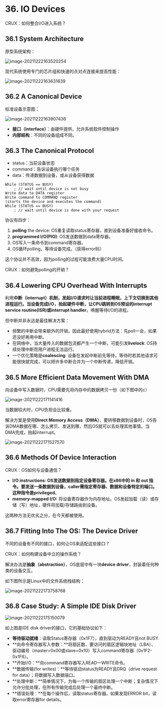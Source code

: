 # 36. IO Devices

CRUX：如何整合I/O进入系统？

## 36.1 System Architecture

原型系统架构：

![image-20211222163520254](../../.gitbook/assets/image-20211222163520254.png)

现代系统使用专门的芯片组和快速的点对点连接来提高性能：

![image-20211222163631639](../../.gitbook/assets/image-20211222163631639.png)

## 36.2 A Canonical Device

标准设备示意图：

![image-20211222163907436](../../.gitbook/assets/image-20211222163907436.png)

* **接口（interface）**：由硬件提供，允许系统软件控制操作
* **内部结构**：不同的设备组成不同。

## 36.3 The Canonical Protocol

* status：当前设备状态
* command：告诉设备执行哪个任务
* data：传递数据到设备，或从设备获得数据

```clike
While (STATUS == BUSY)
	; // wait until device is not busy
Write data to DATA register
Write command to COMMAND register
(starts the device and executes the command)
While (STATUS == BUSY)
	; // wait until device is done with your request
```

协议有四步：

1. **polling** the device: OS重复读取status寄存器，直到设备准备好接收命令。
2. **programmed I/O(PIO)**: OS发送数据到data寄存器。
3. OS写入一条命令到command寄存器。
4. OS循环polling，等待设备完成。（获得error码）

这个协议并不高效，因为polling的过程可能浪费大量CPU时间。

CRUX：如何避免polling的开销？

## 36.4 Lowering CPU Overhead With Interrupts

利用**中断（interrupt）机制，发起I/O请求时让当前进程睡眠，上下文切换到其他进程运行。当设备完成I/O，抬起硬件中断，让CPU跳转到OS预设的interrupt service routine(ISR)或interrupt handler**，唤醒等待I/O的进程。

但中断并非永远是最佳解决方案：

* 频繁的中断会带来额外的开销，因此最好使用hybrid方法：先poll一会，如果还没好再用中断。
* 在网络中，当大量传入的数据包流都产生一个中断，可能引发**livelock**: OS持续处理中断而用户进程无法运行。
* 一个优化策略是**coalescing**: 设备在发起中断前先等待，等待时若其他请求可能很快就完成，可以把许多中断合并为一个中断传递，降低开销。

## 36.5 More Efficient Data Movement With DMA

向设备中写入数据时，CPU需要先将内存中的数据拷贝一份（如下图中的c）

![image-20211222171141416](../../.gitbook/assets/image-20211222171141416.png)

当数据较大时，CPU负担会比较重。

解决方案是使用**Direct Memory Access（DMA）**，要转移数据到设备时，OS告诉DMA数据在哪、怎么拷贝、发送到哪，然后OS就可以去处理其他事情。当DMA完成，抬起interrupt。

![image-20211222171527570](../../.gitbook/assets/image-20211222171527570.png)

## 36.6 Methods Of Device Interaction

CRUX：OS如何与设备通信？

* **I/O instructions: OS发送数据到指定设备寄存器。在x86中的 in 和 out 指令。要发送一条数据到设备，caller需指定寄存器、数据和设备特定的端口。这种指令是privileged**。
* **memory-mapped I/O:** 将设备寄存器作为内存地址。OS发起加载（读）或存储（写）地址，硬件将加载/存储路由到设备。

这两种方法无优劣之分，在今天都被使用。

## 36.7 Fitting Into The OS: The Device Driver

不同的设备有不同的接口，如何让OS来适配这些接口？

CRUX：如何构建设备中立的操作系统？

解决办法是**抽象（abstraction）**，OS底层中有一块**device driver**，封装着任何种类的设备交互。

如下图所示是Linux中的文件系统栈结构：

![image-20211222173758768](../../.gitbook/assets/image-20211222173758768.png)

## 36.8 Case Study: A Simple IDE Disk Driver

![image-20211222175150079](../../.gitbook/assets/image-20211222175150079.png)

如上图是IDE disk driver的接口，它的基础协议如下：

* **等待驱动就绪**：读取Status寄存器（0x1F7），直到驱动为READY且not BUSY.
* **向命令寄存器写入参数：**将扇区数、要访问的扇区逻辑块地址（LBA）、驱动编号（master=0x00或slave=0x10）写入command寄存器（0x1F2-0x1F6）。
* **开始I/O：**向command寄存器写入READ—WRITE命令。
* **数据传输(for writes)：**等待驱动status为READY且DRQ（drive request for data）；将数据写入数据端口。
* **处理中断：**简单情况下，为每一个传输的扇区处理一个中断；复杂情况下允许分批处理，在所有传输完成后处理一个最终中断。
* **错误处理：**在每个操作后，读取status寄存器。如果发现ERROR bit，读取error寄存器for details。
